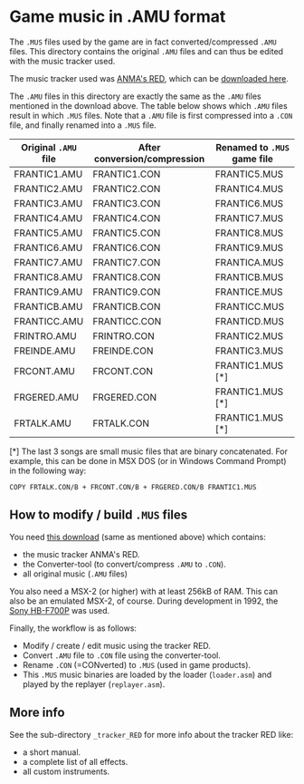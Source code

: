 # Game music in .AMU format

The `.MUS` files used by the game are in fact converted/compressed `.AMU` files. This directory contains the original `.AMU` files and can thus be edited with the music tracker used.

The music tracker used was [ANMA's RED](https://www.msx.org/news/software/en/anmas-red-music-recordereditor-available-for-download), which can be [downloaded here](https://www.msx.org/downloads/anmas-red-music-recordereditor-incuding-music-etc).

The `.AMU` files in this directory are exactly the same as the `.AMU` files mentioned in the download above.
The table below shows which `.AMU` files result in which `.MUS` files. Note that a `.AMU` file is first compressed into a `.CON` file, and finally renamed into a `.MUS` file.

Original `.AMU` file | After conversion/compression | Renamed to `.MUS` game file
---------------- | ------------------- | --------------------------
FRANTIC1.AMU | FRANTIC1.CON | FRANTIC5.MUS
FRANTIC2.AMU | FRANTIC2.CON | FRANTIC4.MUS
FRANTIC3.AMU | FRANTIC3.CON | FRANTIC6.MUS
FRANTIC4.AMU | FRANTIC4.CON | FRANTIC7.MUS
FRANTIC5.AMU | FRANTIC5.CON | FRANTIC8.MUS
FRANTIC6.AMU | FRANTIC6.CON | FRANTIC9.MUS
FRANTIC7.AMU | FRANTIC7.CON | FRANTICA.MUS
FRANTIC8.AMU | FRANTIC8.CON | FRANTICB.MUS
FRANTIC9.AMU | FRANTIC9.CON | FRANTICE.MUS
FRANTICB.AMU | FRANTICB.CON | FRANTICC.MUS
FRANTICC.AMU | FRANTICC.CON | FRANTICD.MUS
FRINTRO.AMU | FRINTRO.CON | FRANTIC2.MUS
FREINDE.AMU | FREINDE.CON | FRANTIC3.MUS
FRCONT.AMU | FRCONT.CON | FRANTIC1.MUS [*]
FRGERED.AMU | FRGERED.CON | FRANTIC1.MUS [*]
FRTALK.AMU | FRTALK.CON | FRANTIC1.MUS [*]

[*] The last 3 songs are small music files that are binary concatenated. For example, this can be done in
MSX DOS (or in Windows Command Prompt) in the following way:

```
COPY FRTALK.CON/B + FRCONT.CON/B + FRGERED.CON/B FRANTIC1.MUS
```

## How to modify / build `.MUS` files

You need [this download](https://www.msx.org/downloads/anmas-red-music-recordereditor-incuding-music-etc) (same as mentioned above) which contains:
- the music tracker ANMA's RED.
- the Converter-tool (to convert/compress `.AMU` to `.CON`).
- all original music (`.AMU` files)

You also need a MSX-2 (or higher) with at least 256kB of RAM. This can also be an emulated MSX-2, of course. During development in 1992, the [Sony HB-F700P](https://www.msx.org/wiki/Sony_HB-F700P) was used.

Finally, the workflow is as follows:
- Modify / create / edit music using the tracker RED.
- Convert `.AMU` file to `.CON` file using the converter-tool.
- Rename `.CON` (=CONverted) to `.MUS` (used in game products).
- This `.MUS` music binaries are loaded by the loader (`loader.asm`) and played by the replayer (`replayer.asm`).

## More info

See the sub-directory `_tracker_RED` for more info about the tracker RED like:
- a short manual.
- a complete list of all effects.
- all custom instruments.

